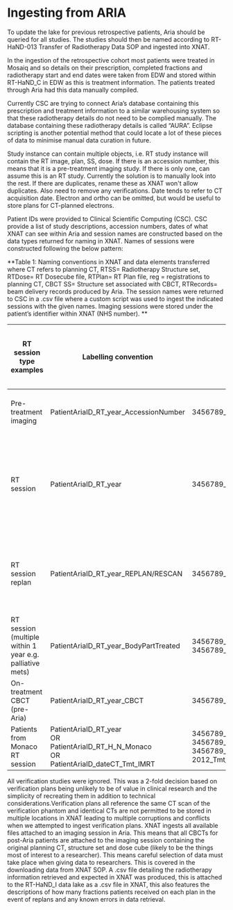 # Ingesting from ARIA

To update the lake for previous retrospective patients, Aria should be queried for all studies. The studies should then be named according to RT-HaND-013 Transfer of Radiotherapy Data SOP and ingested into XNAT.

In the ingestion of the retrospective cohort most patients were treated in Mosaiq and so details on their prescription, completed fractions and radiotherapy start and end dates were taken from EDW and stored within RT-HaND_C in EDW as this is treatment information. The patients treated through Aria had this data manually compiled.

Currently CSC are trying to connect Aria’s database containing this prescription and treatment information to a similar warehousing system so that these radiotherapy details do not need to be complied manually. The database containing these radiotherapy details is called “AURA”. Eclipse scripting is another potential method that could locate a lot of these pieces of data to minimise manual data curation in future. 

Study instance can contain multiple objects, i.e. RT study instance will contain the RT image, plan, SS, dose.  If there is an accession number, this means that it is a pre-treatment imaging study.  If there is only one, can assume this is an RT study.  Currently the solution is to manually look into the rest.  If there are duplicates, rename these as XNAT won't allow duplicates.  Also need to remove any verifications.  Date tends to refer to CT acquisition date.  Electron and ortho can be omitted, but would be useful to store plans for CT-planned electrons.

Patient IDs were provided to Clinical Scientific Computing (CSC). CSC provide a list of study descriptions, accession numbers, dates of what XNAT can see within Aria and session names are constructed based on the data types returned for naming in XNAT. Names of sessions were constructed following the below pattern: 

**Table 1: Naming conventions in XNAT and data elements transferred where CT refers to planning CT, RTSS= Radiotherapy Structure set, RTDose= RT Dosecube file, RTPlan= RT Plan file, reg = registrations to planning CT, CBCT SS= Structure set associated with CBCT, RTRecords= beam delivery records produced by Aria.  The session names were returned to CSC in a .csv file where a custom script was used to ingest the indicated sessions with the given names. Imaging sessions were stored under the patient’s identifier within XNAT (NHS number). **


| RT session type examples                                      | Labelling convention                                      | Example                                      | Data element examples (“scans”) stored as DICOM files |
|--------------------------------------------------------------|----------------------------------------------------------|----------------------------------------------|------------------------------------------------------|
| Pre-treatment imaging                                        | PatientAriaID_RT_year_AccessionNumber                    | 3456789_RT_2017_RJxxxxxxxxxx               | Diagnostic MRI or CT or PET-CT scans, regs.          |
| RT session                                                  | PatientAriaID_RT_year                                    | 3456789_RT_2017                            | CT, RTSS, RTDose, RTPlan and for post Aria patients; CBCTs, CBCT SS and regs and RTRecords. |
| RT session replan                                           | PatientAriaID_RT_year_REPLAN/RESCAN                      | 3456789_RT_2017_REPLAN                     | CT, RTSS, RTDose, RTPlan, reg, CBCTs, CBCT SS and regs and RTRecords. |
| RT session (multiple within 1 year e.g. palliative mets)    | PatientAriaID_RT_year_BodyPartTreated                    | 3456789_RT_2017_SPINE <br> 3456789_RT_2017_WHOLEBRAIN | CT, RTSS, RTDose, RTPlan |
| On-treatment CBCT (pre-Aria)                                | PatientAriaID_RT_year_CBCT                               | 3456789_RT_2017_CBCT                       | CBCT scan, reg, RTSS |
| Patients from Monaco RT session                            | PatientAriaID_RT_year <br> OR <br> PatientAriaID_RT_H_N_Monaco <br> OR <br> PatientAriaID_dateCT_Tmt_IMRT | 3456789_RT_2017 <br> 3456789_RT_H_N_Monaco <br> 3456789_18-07-2012_Tmt_IMRT | CT, RTSS, RTDose, dummy treatment field |


All verification studies were ignored. This was a 2-fold decision based on verification plans being unlikely to be of value in clinical research and the simplicity of recreating them in addition to technical considerations.Verification plans all reference the same CT scan of the verification phantom and identical CTs are not permitted to be stored in multiple locations in XNAT leading to multiple corruptions and conflicts when we attempted to ingest verification plans.
XNAT ingests all available files attached to an imaging session in Aria. This means that all CBCTs for post-Aria patients are attached to the imaging session containing the original planning CT, structure set and dose cube (likely to be the things most of interest to a researcher). This means careful selection of data must take place when giving data to researchers. This is covered in the downloading data from XNAT SOP.
A .csv file detailing the radiotherapy information retrieved and expected in XNAT was produced, this is attached to the RT-HaND_I data lake as a .csv file in XNAT, this also features the descriptions of how many fractions patients received on each plan in the event of replans and any known errors in data retrieval.  
